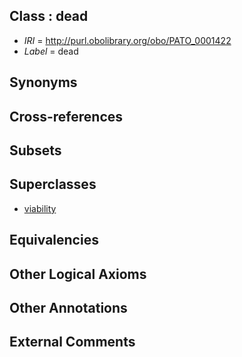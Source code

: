 
## Class : dead

 * *IRI* = http://purl.obolibrary.org/obo/PATO_0001422
 * *Label* = dead

## Synonyms


## Cross-references


## Subsets


## Superclasses

 * [viability](../../PATO/69/PATO_0000169.md)

## Equivalencies


## Other Logical Axioms


## Other Annotations


## External Comments

